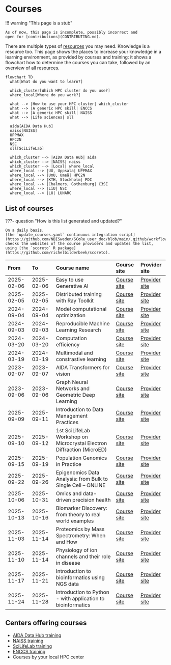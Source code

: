 # Courses

!!! warning "This page is a stub"

    As of now, this page is incomplete, possibly incorrect and
    open for [contributions](CONTRIBUTING.md).

There are multiple types of [resources](resources.md) you may need.
Knowledge is a resource too.
This page shows the places to increase your knowledge in a learning
environment, as provided by courses and training:
it shows a flowchart how to determine the courses
you can take, followed by an overview of all resources.

```mermaid
flowchart TD
  what[What do you want to learn?]
  
  which_cluster[Which HPC cluster do you use?]
  where_local[Where do you work?]

  what --> |How to use your HPC cluster| which_cluster
  what --> |A generic HPC skill| ENCCS
  what --> |A generic HPC skill| NAISS
  what --> |Life sciences| sll
  
  aida[AIDA Data Hub]  
  naiss[NAISS]  
  UPPMAX
  HPC2N
  NSC
  sll[SciLifeLab]
  
  which_cluster --> |AIDA Data Hub| aida
  which_cluster --> |NAISS| naiss
  which_cluster --> |Local| where_local
  where_local --> |UU, Uppsala| UPPMAX
  where_local --> |UmU, Umeå| HPC2N
  where_local --> |KTH, Stockholm| PDC
  where_local --> |Chalmers, Gothenburg| C3SE
  where_local --> |LiU| NSC
  where_local --> |LU| LUNARC
```

## List of courses

???- question "How is this list generated and updated?"

    On a daily basis,
    [the `update_courses.yaml` continuous integration script](https://github.com/NBISweden/SCoRe_user_doc/blob/main/.github/workflows/update_courses.yaml)
    checks the websites of the course providers and updates the list,
    using [the `scoreto` R package](https://github.com/richelbilderbeek/scoreto).

<!-- courses_2.md is machine-generated and pasted below this file, courses_1.md -->



|**From**|**To**|**Course name**|**Course site**|**Provider site**|
|:----------|:----------|:---------------------------------------------------|:-----------|:------------|
|2025-02-06 |2025-02-06 |Easy to use Generative AI                                              |[Course site](https://datahub.aida.scilifelab.se/training-events/2025-02-06-easy-to-use-genai-workshop.html)|[Provider site](https://datahub.aida.scilifelab.se/training/)|
|2025-02-05 |2025-02-05 |Distributed training with Ray Toolkit                                  |[Course site](https://datahub.aida.scilifelab.se/training-events/2025-02-05-ray-toolkit-workshop.html)|[Provider site](https://datahub.aida.scilifelab.se/training/)|
|2024-09-04 |2024-09-04 |Model computational optimization                                       |[Course site](https://datahub.aida.scilifelab.se/training-events/2024-09-04-dali-workshop.html)|[Provider site](https://datahub.aida.scilifelab.se/training/)|
|2024-09-03 |2024-09-03 |Reproducible Machine Learning Research                                 |[Course site](https://datahub.aida.scilifelab.se/training-events/2024-09-03-reproducible-ml.html)|[Provider site](https://datahub.aida.scilifelab.se/training/)|
|2024-03-20 |2024-03-20 |Computation efficiency                                                 |[Course site](https://datahub.aida.scilifelab.se/training-events/2024-03-20-computational-efficency.html)|[Provider site](https://datahub.aida.scilifelab.se/training/)|
|2024-03-19 |2024-03-19 |Multimodal and constrastive learning                                   |[Course site](https://datahub.aida.scilifelab.se/training-events/2024-03-19-multimodal-and-contrastive-learning.html)|[Provider site](https://datahub.aida.scilifelab.se/training/)|
|2023-09-07 |2023-09-07 |AIDA Transformers for vision                                           |[Course site](https://datahub.aida.scilifelab.se/training-events/2023-09-07-transformer.html)|[Provider site](https://datahub.aida.scilifelab.se/training/)|
|2023-09-06 |2023-09-06 |Graph Neural Networks and Geometric Deep Learning                      |[Course site](https://datahub.aida.scilifelab.se/training-events/2023-09-06-gnns.html)|[Provider site](https://datahub.aida.scilifelab.se/training/)|
|2025-09-09 |2025-09-11 |Introduction to Data Management Practices                              |[Course site](https://uppsala.instructure.com/courses/112492)|[Provider site](https://training.scilifelab.se/events)|
|2025-09-10 |2025-09-12 |1st SciLifeLab Workshop on Microcrystal Electron Diffraction (MicroED) |[Course site](https://www.scilifelab.se/wp-content/uploads/2025/06/Program_MicroED_Workshop10-12Sept-2025_2-1.pdf)|[Provider site](https://training.scilifelab.se/events)|
|2025-09-15 |2025-09-19 |Population Genomics in Practice                                        |[Course site](https://docs.google.com/forms/d/e/1FAIpQLSfT9BIcZnqwOfvXLfXIiBLzDzZPTRXdC8b4kiogiFgJWom7PQ/viewform?usp=send_form)|[Provider site](https://training.scilifelab.se/events)|
|2025-09-22 |2025-09-26 |Epigenomics Data Analysis: from Bulk to Single Cell – ONLINE           |[Course site](https://uppsala.instructure.com/courses/112730)|[Provider site](https://training.scilifelab.se/events)|
|2025-10-06 |2025-10-31 |Omics and data-driven precision health                                 |[Course site](https://scilifelab-training.github.io/Omics_DataDriven_PrecisionHealth/2504/)|[Provider site](https://training.scilifelab.se/events)|
|2025-10-13 |2025-10-16 |Biomarker Discovery: from theory to real world examples                |[Course site](https://docs.google.com/forms/d/e/1FAIpQLSfdLPrNB1TdQ3x6cgNNNlSOMkuuH3-pFcHLMu9XBYD-Q5aYtA/viewform?usp=pp_url)|[Provider site](https://training.scilifelab.se/events)|
|2025-11-03 |2025-11-14 |Proteomics by Mass Spectrometry: When and How                          |[Course site](https://doctoralcourses.application.ki.se/fubasextern/info?kurs=K7F2522)|[Provider site](https://training.scilifelab.se/events)|
|2025-11-10 |2025-11-14 |Physiology of ion channels and their role in disease                   |[Course site](https://liu.se/en/organisation/liu/bkv/physiology-of-ion-channels-and-their-role-in-disease)|[Provider site](https://training.scilifelab.se/events)|
|2025-11-17 |2025-11-21 |Introduction to bioinformatics using NGS data                          |[Course site](https://uppsala.instructure.com/courses/112140)|[Provider site](https://training.scilifelab.se/events)|
|2025-11-24 |2025-11-28 |Introduction to Python - with application to bioinformatics            |[Course site](https://uppsala.instructure.com/courses/113769)|[Provider site](https://training.scilifelab.se/events)|

<!-- courses_2.md is machine-generated and pasted above this file, courses_3.md -->

## Centers offering courses

- [AIDA Data Hub training](https://datahub.aida.scilifelab.se/training/)
- [NAISS training](https://www.naiss.se/training/)
- [SciLifeLab training](https://training.scilifelab.se/events)
- [ENCCS training](https://enccs.se/events)
- Courses by your local HPC center

